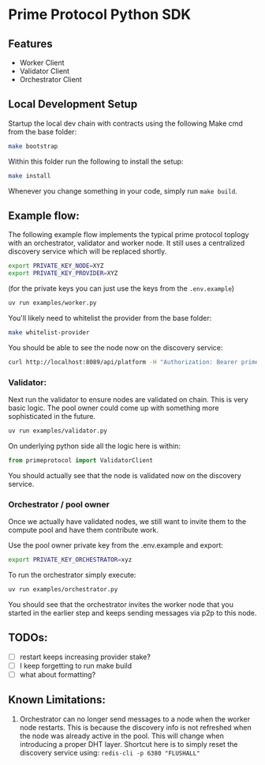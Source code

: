 # Prime Protocol Python SDK

## Features

- Worker Client 
- Validator Client
- Orchestrator Client

## Local Development Setup
Startup the local dev chain with contracts using the following Make cmd from the base folder:
```bash
make bootstrap
```

Within this folder run the following to install the setup:
```bash
make install
```

Whenever you change something in your code, simply run `make build`.

## Example flow: 
The following example flow implements the typical prime protocol toplogy with an orchestrator, validator and worker node.
It still uses a centralized discovery service which will be replaced shortly.

```bash
export PRIVATE_KEY_NODE=XYZ
export PRIVATE_KEY_PROVIDER=XYZ
```
(for the private keys you can just use the keys from the `.env.example`)

```bash
uv run examples/worker.py 
```

You'll likely need to whitelist the provider from the base folder:
```bash
make whitelist-provider
```

You should be able to see the node now on the discovery service:
```bash
curl http://localhost:8089/api/platform -H "Authorization: Bearer prime" | jq
```

### Validator:
Next run the validator to ensure nodes are validated on chain. This is very basic logic. The pool owner could come up with something more sophisticated in the future.
```bash
uv run examples/validator.py
```

On underlying python side all the logic here is within:
```python
from primeprotocol import ValidatorClient
```

You should actually see that the node is validated now on the discovery service.

### Orchestrator / pool owner
Once we actually have validated nodes, we still want to invite them to the compute pool and have them contribute work. 

Use the pool owner private key from the .env.example and export:
```bash
export PRIVATE_KEY_ORCHESTRATOR=xyz
```
To run the orchestrator simply execute:
```bash
uv run examples/orchestrator.py 
```
You should see that the orchestrator invites the worker node that you started in the earlier step and keeps sending messages via p2p to this node. 

## TODOs:
- [ ] restart keeps increasing provider stake?
- [ ] I keep forgetting to run make build
- [ ] what about formatting?

## Known Limitations:
1. Orchestrator can no longer send messages to a node when the worker node restarts.
This is because the discovery info is not refreshed when the node was already active in the pool. This will change when introducing a proper DHT layer.
Shortcut here is to simply reset the discovery service using: `redis-cli -p 6380 "FLUSHALL"`